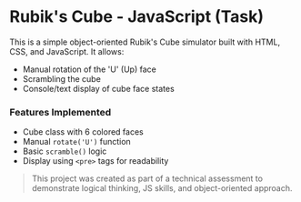 # Rubik's Cube - JavaScript (Task)

This is a simple object-oriented Rubik's Cube simulator built with HTML, CSS, and JavaScript. It allows:

- Manual rotation of the 'U' (Up) face
- Scrambling the cube
- Console/text display of cube face states

### Features Implemented
- Cube class with 6 colored faces  
- Manual `rotate('U')` function  
- Basic `scramble()` logic  
- Display using `<pre>` tags for readability  


> This project was created as part of a technical assessment to demonstrate logical thinking, JS skills, and object-oriented approach.
